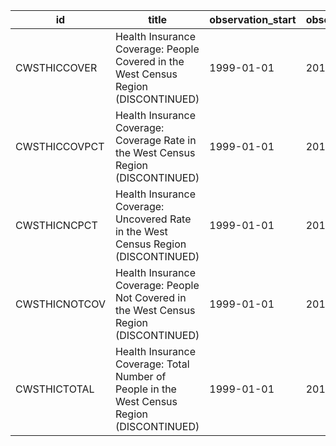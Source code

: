 | id            | title                                                                                      | observation_start   | observation_end   |
|---------------|--------------------------------------------------------------------------------------------|---------------------|-------------------|
| CWSTHICCOVER  | Health Insurance Coverage: People Covered in the West Census Region (DISCONTINUED)         | 1999-01-01          | 2012-01-01        |
| CWSTHICCOVPCT | Health Insurance Coverage: Coverage Rate in the West Census Region (DISCONTINUED)          | 1999-01-01          | 2012-01-01        |
| CWSTHICNCPCT  | Health Insurance Coverage: Uncovered Rate in the West Census Region (DISCONTINUED)         | 1999-01-01          | 2012-01-01        |
| CWSTHICNOTCOV | Health Insurance Coverage: People Not Covered in the West Census Region (DISCONTINUED)     | 1999-01-01          | 2012-01-01        |
| CWSTHICTOTAL  | Health Insurance Coverage: Total Number of People in the West Census Region (DISCONTINUED) | 1999-01-01          | 2012-01-01        |